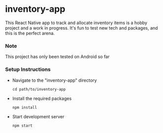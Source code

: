 # inventory-app
This React Native app to track and allocate inventory items is a hobby project and a work in progress. It's fun to test new tech and packages, and this is the perfect arena.

### Note
This project has only been tested on Android so far

### Setup Instructions

- Navigate to the "inventory-app" directory

	```cd path/to/inventory-app```

- Install the required packages

	```npm install```

- Start development server

	```npm start```
